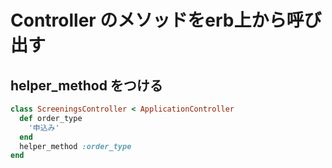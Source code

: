 # Controller のメソッドをerb上から呼び出す
## helper_method をつける

```ruby
class ScreeningsController < ApplicationController
  def order_type
    '申込み' 
  end
  helper_method :order_type
end
```
